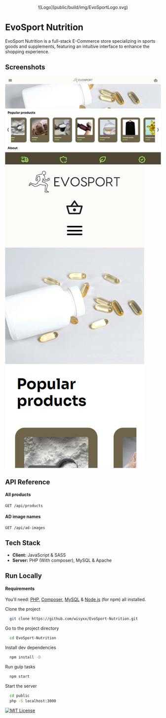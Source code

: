 
<center>![Logo](public/build/img/EvoSportLogo.svg)</center>


# EvoSport Nutrition

EvoSport Nutrition is a full-stack E-Commerce store specializing in sports goods and supplements, featuring an intuitive interface to enhance the shopping experience.


## Screenshots

![Landing page](screenshots/landing-page-desktop.png)
![Landing page](screenshots/landing-page-mobile.png)


## API Reference

#### All products

```http
GET /api/products
```
#### AD image names
```http
GET /api/ad-images
```

## Tech Stack

- **Client:** JavaScript & SASS
- **Server:** PHP (With composer), MySQL & Apache
## Run Locally

#### Requirements
You'll need: [PHP](https://www.php.net/downloads.php), [Composer](https://getcomposer.org/), [MySQL](https://dev.mysql.com/downloads/installer/) & [Node.js](https://nodejs.org/en) (for npm) all installed.

Clone the project

```bash
  git clone https://github.com/wisyxx/EvoSport-Nutrition.git
```

Go to the project directory

```bash
  cd EvoSport-Nutrition
```

Install dev dependencies

```bash
  npm install -D
```

Run gulp tasks

```bash
  npm start
```

Start the server

```bash
  cd public
  php -S localhost:3000
```
[![MIT License](https://img.shields.io/badge/License-MIT-green.svg)](https://choosealicense.com/licenses/mit/)
